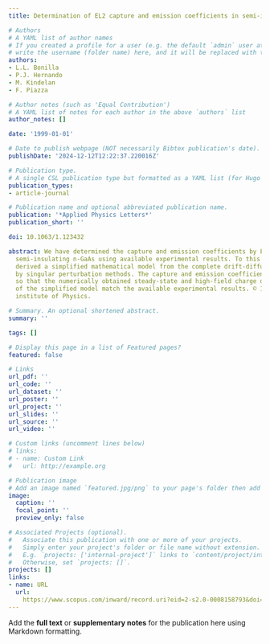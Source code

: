 ```yaml
---
title: Determination of EL2 capture and emission coefficients in semi-insulating n-GaAs

# Authors
# A YAML list of author names
# If you created a profile for a user (e.g. the default `admin` user at `content/authors/admin/`), 
# write the username (folder name) here, and it will be replaced with their full name and linked to their profile.
authors:
- L.L. Bonilla
- P.J. Hernando
- M. Kindelan
- F. Piazza

# Author notes (such as 'Equal Contribution')
# A YAML list of notes for each author in the above `authors` list
author_notes: []

date: '1999-01-01'

# Date to publish webpage (NOT necessarily Bibtex publication's date).
publishDate: '2024-12-12T12:22:37.220016Z'

# Publication type.
# A single CSL publication type but formatted as a YAML list (for Hugo requirements).
publication_types:
- article-journal

# Publication name and optional abbreviated publication name.
publication: '*Applied Physics Letters*'
publication_short: ''

doi: 10.1063/1.123432

abstract: We have determined the capture and emission coefficients by EL2 traps in
  semi-insulating n-GaAs using available experimental results. To this end, we have
  derived a simplified mathematical model from the complete drift-diffusion equations
  by singular perturbation methods. The capture and emission coefficients are adjusted
  so that the numerically obtained steady-state and high-field charge dipole solutions
  of the simplified model match the available experimental results. © 1999 American
  institute of Physics.

# Summary. An optional shortened abstract.
summary: ''

tags: []

# Display this page in a list of Featured pages?
featured: false

# Links
url_pdf: ''
url_code: ''
url_dataset: ''
url_poster: ''
url_project: ''
url_slides: ''
url_source: ''
url_video: ''

# Custom links (uncomment lines below)
# links:
# - name: Custom Link
#   url: http://example.org

# Publication image
# Add an image named `featured.jpg/png` to your page's folder then add a caption below.
image:
  caption: ''
  focal_point: ''
  preview_only: false

# Associated Projects (optional).
#   Associate this publication with one or more of your projects.
#   Simply enter your project's folder or file name without extension.
#   E.g. `projects: ['internal-project']` links to `content/project/internal-project/index.md`.
#   Otherwise, set `projects: []`.
projects: []
links:
- name: URL
  url: 
    https://www.scopus.com/inward/record.uri?eid=2-s2.0-0008158793&doi=10.1063%2f1.123432&partnerID=40&md5=d73b94de947a8d812e6356fb0b9c5b20
---
```


Add the **full text** or **supplementary notes** for the publication here using Markdown formatting.
